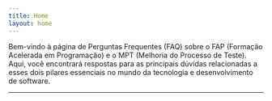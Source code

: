 ```yaml
---
title: Home
layout: home
---
```

Bem-vindo à página de Perguntas Frequentes (FAQ) sobre o FAP (Formação Acelerada em Programação) e o MPT (Melhoria do Processo de Teste). Aqui, você encontrará respostas para as principais dúvidas relacionadas a esses dois pilares essenciais no mundo da tecnologia e desenvolvimento de software.

----

[^1]: [It can take up to 10 minutes for changes to your site to publish after you push the changes to GitHub](https://docs.github.com/en/pages/setting-up-a-github-pages-site-with-jekyll/creating-a-github-pages-site-with-jekyll#creating-your-site).

[Just the Docs]: https://just-the-docs.github.io/just-the-docs/
[GitHub Pages]: https://docs.github.com/en/pages
[README]: https://github.com/just-the-docs/just-the-docs-template/blob/main/README.md
[Jekyll]: https://jekyllrb.com
[GitHub Pages / Actions workflow]: https://github.blog/changelog/2022-07-27-github-pages-custom-github-actions-workflows-beta/
[use this template]: https://github.com/just-the-docs/just-the-docs-template/generate
